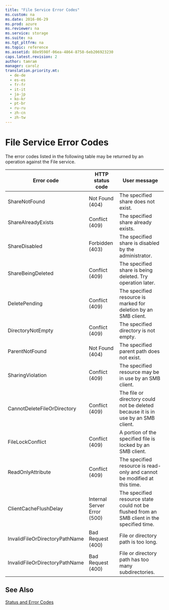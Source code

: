 ```yaml
---
title: "File Service Error Codes"
ms.custom: na
ms.date: 2016-06-29
ms.prod: azure
ms.reviewer: na
ms.service: storage
ms.suite: na
ms.tgt_pltfrm: na
ms.topic: reference
ms.assetid: 88e9598f-06ea-4864-8758-6eb206923230
caps.latest.revision: 2
author: tamram
manager: carolz
translation.priority.mt: 
  - de-de
  - es-es
  - fr-fr
  - it-it
  - ja-jp
  - ko-kr
  - pt-br
  - ru-ru
  - zh-cn
  - zh-tw
---
```

# File Service Error Codes
The error codes listed in the following table may be returned by an operation against the File service.  
  
|Error code|HTTP status code|User message|  
|----------------|----------------------|------------------|  
|ShareNotFound|Not Found (404)|The specified share does not exist.|  
|ShareAlreadyExists|Conflict (409)|The specified share already exists.|  
|ShareDisabled|Forbidden (403)|The specified share is disabled by the administrator.|  
|ShareBeingDeleted|Conflict (409)|The specified share is being deleted. Try operation later.|  
|DeletePending|Conflict (409)|The specified resource is marked for deletion by an SMB client.|  
|DirectoryNotEmpty|Conflict (409)|The specified directory is not empty.|  
|ParentNotFound|Not Found (404)|The specified parent path does not exist.|  
|SharingViolation|Conflict (409)|The specified resource may be in use by an SMB client.|  
|CannotDeleteFileOrDirectory|Conflict (409)|The file or directory could not be deleted because it is in use by an SMB client.|  
|FileLockConflict|Conflict (409)|A portion of the specified file is locked by an SMB client.|  
|ReadOnlyAttribute|Conflict (409)|The specified resource is read-only and cannot be modified at this time.|  
|ClientCacheFlushDelay|Internal Server Error (500)|The specified resource state could not be flushed from an SMB client in the specified time.|  
|InvalidFileOrDirectoryPathName|Bad Request (400)|File or directory path is too long.|  
|InvalidFileOrDirectoryPathName|Bad Request (400)|File or directory path has too many subdirectories.|  
  
## See Also  
 [Status and Error Codes](../fileservices/Status-and-Error-Codes2.md)